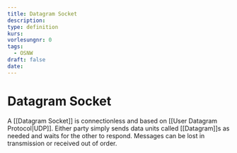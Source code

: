 ```yaml
---
title: Datagram Socket
description: 
type: definition
kurs: 
vorlesungnr: 0
tags:
  - OSNW
draft: false
date:
---
```

# Datagram Socket

A [[Datagram Socket]] is connectionless and based on [[User Datagram Protocol|UDP]]. Either party simply sends data units called [[Datagram]]s as needed and waits for the other to respond. Messages can be lost in transmission or received out of order. 